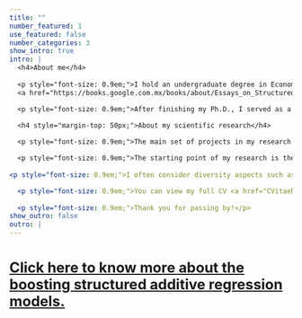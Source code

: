 ```yaml
---
title: "" 
number_featured: 1 
use_featured: false 
number_categories: 3 
show_intro: true
intro: |
  <h4>About me</h4>
  
  <p style="font-size: 0.9em;">I hold an undergraduate degree in Economics from the <a href="http://www.uadec.mx/?lang=en">Universidad Autónoma de Coahuila</a>, as well as a master's in Applied Statistics from the <a href="https://tec.mx/en/undergraduate?utm_campaign=PROFE-atr-campaign-Performance_tecmx_cmpa0074672&utm_source=ppc&utm_medium=google&utm_term=0075095">Instituto Tecnológico y de Estudios Superiores de Monterrey</a>, and a Ph.D. in Applied Statistics and Empirical Methods from the <a href="https://www.uni-goettingen.de/en/1.html">Georg-August-Universität Göttingen</a>. I completed my PhD thesis, 
  <a href="https://books.google.com.mx/books/about/Essays_on_Structured_Additive_Regression.html?id=XQjWzwEACAAJ&redir_esc=y">"Essays on structured additive regression models with applications in development economics"</a>, in December 2022 with a <i>summa cum laude</i> honor.</p>

  <p style="font-size: 0.9em;">After finishing my Ph.D., I served as a quantitative researcher to the United Nations Institute for Disarmament Research’s project <a href="https://unidir.org/programme/managing-exits-from-armed-conflict/">Managing Exits from Armed Conflict</a>. Before this, I was a data analyst at the <a href="https://rosanjose.iom.int/en">Regional Office for Central America, North America and the Caribbean of the International Organization for Migration (IOM)</a>, and a statistical consultant at the <a href="https://data.unwomen.org/where-we-work/cegs">UN Women's Global Centre of Excellence on Gender Statistics (CEGS)</a> and the <a href="https://www.cdeunodc.inegi.org.mx/index.php/en/">United Nations Office on Drugs and Crime's Center of Excellence for Statistical Information on Government, Crime, Victimization and Justice (CdE-UNODC)</a>.</p>

  <h4 style="margin-top: 50px;">About my scientific research</h4>
  
  <p style="font-size: 0.9em;">The main set of projects in my research seeks to understand how individuals, households, and communities experience, adapt to, and cope with armed conflict, violence, and poverty. </p>

  <p style="font-size: 0.9em;">The starting point of my research is the creation of multidisciplinary micro-datasets integrating information from different sources -household surveys, administrative records, censuses, remote sensing, etc.-. Subsequently, at the core of this line of work is the development and use of boosting structured additive regression models to identify and describe the extent to which a set of risk factors are associated with a variable of interest and/or to derive their causal effects.</p>
  
<p style="font-size: 0.9em;">I often consider diversity aspects such as gender, age, and ethnicity. Whenever possible, I strive to include interactive visualizations of my research findings.</p>

  <p style="font-size: 0.9em;">You can view my full CV <a href="CVitaeR.pdf">here</a>.</p>
  
  <p style="font-size: 0.9em;">Thank you for passing by!</p>
show_outro: false
outro: |
---
```


# <p style="font-size: 0.9em;"> <a href="/blog/boosting-structured-additive-regression-models">Click here to know more about the boosting structured additive regression models.</a> </p>